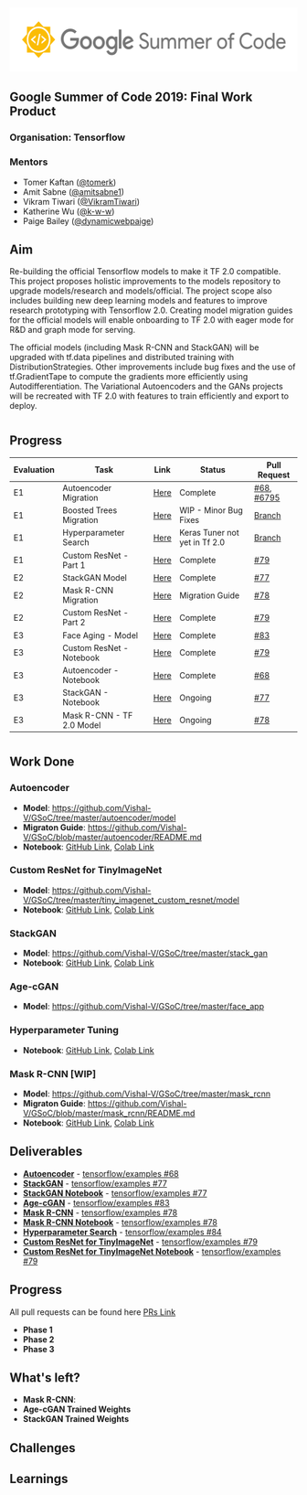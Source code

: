<img src="assets/gsoc.png" width="556px" height="112px"/>
  
## Google Summer of Code 2019: **Final Work Product**
### **Organisation**: Tensorflow
### **Mentors**
- Tomer Kaftan ([@tomerk](https://github.com/tomerk))
- Amit Sabne ([@amitsabne1](https://github.com/amitsabne1))
- Vikram Tiwari ([@VikramTiwari](https://github.com/VikramTiwari))
- Katherine Wu ([@k-w-w](https://github.com/k-w-w))
- Paige Bailey ([@dynamicwebpaige](https://github.com/dynamicwebpaige))
## **Aim**
Re-building the official Tensorflow models to make it TF 2.0 compatible. This project proposes holistic improvements to the models repository to upgrade models/research and models/official. The project scope also includes building new deep learning models and features to improve research prototyping with Tensorflow 2.0. Creating model migration guides for the official models will enable onboarding to TF 2.0 with eager mode for R&D and graph mode for serving.

The official models (including Mask R-CNN and StackGAN) will be upgraded with tf.data pipelines and distributed training with DistributionStrategies. Other improvements include bug fixes and the use of tf.GradientTape to compute the gradients more efficiently using Autodifferentiation. The Variational Autoencoders and the GANs projects will be recreated with TF 2.0 with features to train efficiently and export to deploy.
#
## **Progress**
|Evaluation|Task|Link|Status|Pull Request|
|---|---|---|---|---|
|E1|Autoencoder Migration |[Here](https://github.com/Vishal-V/GSoC/tree/master/autoencoder)| Complete |[ #68](https://github.com/tensorflow/examples/pull/68), [ #6795](https://github.com/tensorflow/models/pull/6795)
|E1|Boosted Trees Migration|[Here](https://github.com/Vishal-V/GSoC/tree/master/boosted_trees)|  WIP - Minor Bug Fixes |[Branch](https://github.com/Vishal-V/examples-1/tree/boosted-tree-migration)|
|E1|Hyperparameter Search|[Here](https://github.com/Vishal-V/GSoC/blob/master/keras_tuner/hyperparamter_search.ipynb)| Keras Tuner not yet in Tf 2.0 |[Branch](https://github.com/Vishal-V/examples-1/tree/hyperparam-optimization)|
|E1|Custom ResNet - Part 1 |[Here](https://github.com/Vishal-V/GSoC/blob/master/tiny_imagenet_custom_resnet/tiny_imagenet_custom_resnet.ipynb)|Complete |[ #79](https://github.com/tensorflow/examples/pull/79)|
|E2|StackGAN Model|[Here](https://github.com/Vishal-V/GSoC/tree/master/stack_gan)| Complete |[ #77](https://github.com/tensorflow/examples/pull/77)
|E2|Mask R-CNN Migration|[Here](https://github.com/Vishal-V/GSoC/tree/master/mask_rcnn)|Migration Guide|[ #78](https://github.com/tensorflow/examples/pull/78)|
|E2|Custom ResNet - Part 2 |[Here](https://github.com/Vishal-V/GSoC/blob/master/tiny_imagenet_custom_resnet/tiny_imagenet_custom_resnet.ipynb)|Complete|[ #79](https://github.com/tensorflow/examples/pull/79)|
|E3|Face Aging - Model |[Here](https://github.com/Vishal-V/GSoC/blob/master/face_app/model.py)|Complete|[ #83](https://github.com/tensorflow/examples/pull/83)|
|E3|Custom ResNet - Notebook |[Here](https://github.com/Vishal-V/GSoC/blob/master/tiny_imagenet_custom_resnet/tiny_imagenet_custom_resnet.ipynb)|Complete|[ #79](https://github.com/tensorflow/examples/pull/79)|
|E3|Autoencoder - Notebook |[Here](https://github.com/Vishal-V/GSoC/blob/master/autoencoder/notebook/autoencoder.ipynb)| Complete |[ #68](https://github.com/tensorflow/examples/pull/68)|
|E3|StackGAN - Notebook |[Here](https://github.com/Vishal-V/GSoC/blob/master/tiny_imagenet_custom_resnet/tiny_imagenet_custom_resnet.ipynb)|Ongoing|[ #77](https://github.com/tensorflow/examples/pull/77)|
|E3|Mask R-CNN - TF 2.0 Model |[Here](https://github.com/Vishal-V/GSoC/tree/master/mask_rcnn)|Ongoing|[ #78](https://github.com/tensorflow/examples/pull/78)|
#
## **Work Done**
### Autoencoder
- **Model**: https://github.com/Vishal-V/GSoC/tree/master/autoencoder/model
- **Migraton Guide**: https://github.com/Vishal-V/GSoC/blob/master/autoencoder/README.md  
- **Notebook**: [GitHub Link](https://github.com/Vishal-V/GSoC/blob/master/autoencoder/notebook/autoencoder.ipynb), [Colab Link](https://colab.research.google.com/drive/1aZ0mEFEui1A7FPWMylvjiVZ5XZIX7S9w)
### Custom ResNet for TinyImageNet
- **Model**: https://github.com/Vishal-V/GSoC/tree/master/tiny_imagenet_custom_resnet/model
- **Notebook**: [GitHub Link](https://github.com/Vishal-V/GSoC/blob/master/tiny_imagenet_custom_resnet/tiny_imagenet_custom_resnet.ipynb), [Colab Link](https://colab.research.google.com/drive/1SZLecFzKuU7TVCoCzTq285sEbjlT12A6)
### StackGAN
- **Model**: https://github.com/Vishal-V/GSoC/tree/master/stack_gan
- **Notebook**: [GitHub Link](), [Colab Link]()
### Age-cGAN
- **Model**: https://github.com/Vishal-V/GSoC/tree/master/face_app
### Hyperparameter Tuning
- **Notebook**: [GitHub Link](), [Colab Link]()
### Mask R-CNN [WIP]
- **Model**: https://github.com/Vishal-V/GSoC/tree/master/mask_rcnn
- **Migraton Guide**: https://github.com/Vishal-V/GSoC/blob/master/mask_rcnn/README.md
- **Notebook**: [GitHub Link](), [Colab Link]()

## **Deliverables**
- [**Autoencoder**](https://github.com/Vishal-V/GSoC/tree/master/autoencoder/model) - [tensorflow/examples #68](https://github.com/tensorflow/examples/pull/68)
- [**StackGAN**](https://github.com/Vishal-V/GSoC/tree/master/stack_gan) -  [tensorflow/examples #77](https://github.com/tensorflow/examples/pull/77)
- [**StackGAN Notebook**](https://github.com/Vishal-V/GSoC/blob/master/stack_gan/notebook/stack_gan.ipynb) -  [tensorflow/examples #77]()
- [**Age-cGAN**](https://github.com/Vishal-V/GSoC/tree/master/face_app) -  [tensorflow/examples #83](https://github.com/tensorflow/examples/pull/83)
- [**Mask R-CNN**](https://github.com/Vishal-V/GSoC/tree/master/mask_rcnn) -  [tensorflow/examples #78](https://github.com/tensorflow/examples/pull/78)
- [**Mask R-CNN Notebook**](https://github.com/Vishal-V/GSoC/tree/master/mask_rcnn/notebooks) -  [tensorflow/examples #78](https://github.com/tensorflow/examples/pull/78)
- [**Hyperparameter Search**](https://github.com/Vishal-V/GSoC/blob/master/keras_tuner/hyperparamter_search.ipynb) -  [tensorflow/examples #84](https://github.com/tensorflow/examples/pull/84)
- [**Custom ResNet for TinyImageNet**](https://github.com/Vishal-V/GSoC/tree/master/tiny_imagenet_custom_resnet/model) -  [tensorflow/examples #79](https://github.com/tensorflow/examples/pull/79)
- [**Custom ResNet for TinyImageNet Notebook**](https://github.com/Vishal-V/GSoC/blob/master/tiny_imagenet_custom_resnet/tiny_imagenet_custom_resnet.ipynb) -  [tensorflow/examples #79](https://github.com/tensorflow/examples/pull/79)
## **Progress**
All pull requests can be found here [PRs Link](https://github.com/tensorflow/examples/pulls/Vishal-V)
- **Phase 1**
- **Phase 2**
- **Phase 3**
## **What's left?**
- **Mask R-CNN**: 
- **Age-cGAN Trained Weights**
- **StackGAN Trained Weights**
## **Challenges**
## **Learnings**